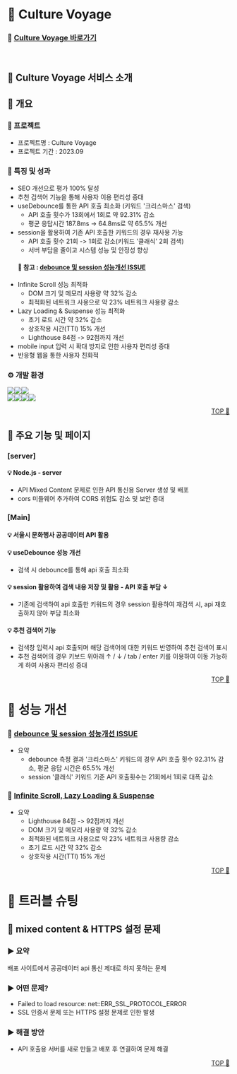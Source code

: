 # <span id="top">🎡 Culture Voyage</span>

### 🔗 [Culture Voyage 바로가기](https://culture-voyage.vercel.app/)

<br/>

## 📢 Culture Voyage 서비스 소개

## 📖 개요

### 🎈 프로젝트

- 프로젝트명 : Culture Voyage
- 프로젝트 기간 : 2023.09

### 🐣 특징 및 성과
- SEO 개선으로 평가 100% 달성
- 추천 검색어 기능을 통해 사용자 이용 편리성 증대
- useDebounce를 통한 API 호출 최소화 (키워드 '크리스마스' 검색)
  - API 호출 횟수가 13회에서 1회로 약 92.31% 감소
  - 평균 응답시간 187.8ms -> 64.8ms로 약 65.5% 개선
- session을 활용하여 기존 API 호출한 키워드의 경우 재사용 가능
  - API 호출 횟수 21회 -> 1회로 감소(키워드 '클래식' 2회 검색)
  - 서버 부담을 줄이고 시스템 성능 및 안정성 향상 <br/>
  #### 🐤 참고 : [debounce 및 session 성능개선 ISSUE](https://github.com/haileyham/CultureVoyage/issues/1)
- Infinite Scroll 성능 최적화
  - DOM 크기 및 메모리 사용량 약 32% 감소
  - 최적화된 네트워크 사용으로 약 23% 네트워크 사용량 감소
- Lazy Loading & Suspense 성능 최적화
  - 초기 로드 시간 약 32% 감소
  - 상호작용 시간(TTI) 15% 개선
  - Lighthouse 84점 -> 92점까지 개선
- mobile input 입력 시 확대 방지로 인한 사용자 편리성 증대
- 반응형 웹을 통한 사용자 친화적

### ⚙ 개발 환경

  <img src="https://img.shields.io/badge/React-61DAFB?style=for-the-badge&logo=react&logoColor=white"/><img src="https://img.shields.io/badge/Node.js-5FA04E?style=for-the-badge&logo=nodedotjs&logoColor=white"><img src="https://img.shields.io/badge/Scss-CC6699?style=for-the-badge&logo=Sass&logoColor=white"> <br/><img src="https://img.shields.io/badge/github-181717?style=for-the-badge&logo=github&logoColor=white"><img src="https://img.shields.io/badge/git-F05032?style=for-the-badge&logo=git&logoColor=white"><img src="https://img.shields.io/badge/figma-f76c62?style=for-the-badge&logo=figma&logoColor=white"><img src="https://img.shields.io/badge/notion-000000?style=for-the-badge&logo=notion&logoColor=white">


<p align="right"><a href="#top">TOP 🔼</a></p>

## 📖 주요 기능 및 페이지

### [server]
#### 💡 Node.js - server
- API Mixed Content 문제로 인한 API 통신용 Server 생성 및 배포
- cors 미들웨어 추가하여 CORS 위험도 감소 및 보안 증대

### [Main]
#### 💡 서울시 문화행사 공공데이터 API 활용
#### 💡 useDebounce 성능 개선
- 검색 시 debounce를 통해 api 호출 최소화
#### 💡 session 활용하여 검색 내용 저장 및 활용 - API 호출 부담 ↓
- 기존에 검색하여 api 호출한 키워드의 경우 session 활용하여 재검색 시, api 재호출하지 않아 부담 최소화
#### 💡 추천 검색어 기능
- 검색창 입력시 api 호출되며 해당 검색어에 대한 키워드 반영하여 추천 검색어 표시
- 추천 검색어의 경우 키보드 위아래 ↑ / ↓ / tab / enter 키를 이용하여 이동 가능하게 하여 사용자 편리성 증대

<p align="right"><a href="#top">TOP 🔼</a></p>

# 🐤 성능 개선
### 🐤 [debounce 및 session 성능개선 ISSUE](https://github.com/haileyham/CultureVoyage/issues/1)
- 요약
  - debounce 측정 결과 '크리스마스' 키워드의 경우 API 호출 횟수 92.31% 감소, 평균 응답 시간은 65.5% 개선 <br/>
  - session '클래식' 키워드 기준 API 호출횟수는 21회에서 1회로 대폭 감소
### 🐤 [Infinite Scroll, Lazy Loading & Suspense](https://github.com/haileyham/CultureVoyage/issues/2)
- 요약
  - Lighthouse 84점 -> 92점까지 개선
  - DOM 크기 및 메모리 사용량 약 32% 감소
  - 최적화된 네트워크 사용으로 약 23% 네트워크 사용량 감소
  - 초기 로드 시간 약 32% 감소
  - 상호작용 시간(TTI) 15% 개선


<p align="right"><a href="#top">TOP 🔼</a></p>

# 🎃 트러블 슈팅
## 🎃 mixed content & HTTPS 설정 문제
### ▶ 요약
배포 사이트에서 공공데이터 api 통신 제대로 하지 못하는 문제
### ▶ 어떤 문제?
- Failed to load resource: net::ERR_SSL_PROTOCOL_ERROR
- SSL 인증서 문제 또는 HTTPS 설정 문제로 인한 발생
### ▶ 해결 방안
- API 호출용 서버를 새로 만들고 배포 후 연결하여 문제 해결

<p align="right"><a href="#top">TOP 🔼</a></p>
<br/>

<!-- # 🎪 기능 시현
<p align="right"><a href="#top">TOP 🔼</a></p> -->
